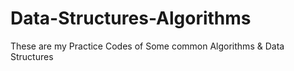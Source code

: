# Data-Structures-Algorithms
These are my Practice Codes of Some common Algorithms &amp; Data Structures
